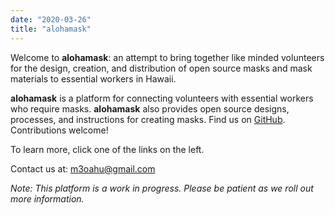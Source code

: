```yaml
---
date: "2020-03-26"
title: "alohamask"
---
```


Welcome to **alohamask**: an attempt to bring together like minded volunteers for the design, creation, and distribution of open source masks and mask materials to essential workers in Hawaii.

**alohamask** is a platform for connecting volunteers with essential workers who require masks. **alohamask** also provides open source designs, processes, and instructions for creating masks. Find us on [GitHub](https://github.com/alohamask). Contributions welcome!

To learn more, click one of the links on the left. 

Contact us at: [m3oahu@gmail.com](mailto:m3oahu@gmail.com)

_Note: This platform is a work in progress. Please be patient as we roll out more information._
